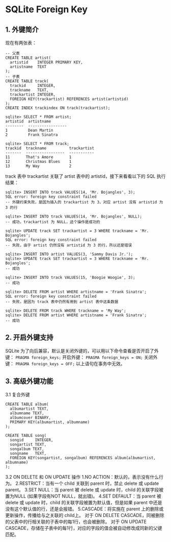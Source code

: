 # SQLite Foreign Key
## 1. 外键简介
现在有两张表：
```
-- 父表
CREATE TABLE artist(
  artistid    INTEGER PRIMARY KEY, 
  artistname  TEXT
);
-- 子表
CREATE TABLE track(
  trackid     INTEGER, 
  trackname   TEXT, 
  trackartist INTEGER,
  FOREIGN KEY(trackartist) REFERENCES artist(artistid)
);
CREATE INDEX trackindex ON track(trackartist);

sqlite> SELECT * FROM artist;
artistid  artistname       
--------  -----------------
1         Dean Martin      
2         Frank Sinatra    

sqlite> SELECT * FROM track;
trackid  trackname          trackartist
-------  -----------------  -----------
11       That's Amore       1  
12       Christmas Blues    1  
13       My Way             2  
```
track 表中 trackartist 关联了 artist 表中的 artistid，接下来看看以下的 SQL 执行结果：
```
sqlite> INSERT INTO track VALUES(14, 'Mr. Bojangles', 3);
SQL error: foreign key constraint failed
-- 外键约束失败，是因为插入的 trackartist 为 3，对应 artist 没有 artistid 为 3 的行

sqlite> INSERT INTO track VALUES(14, 'Mr. Bojangles', NULL);
-- 成功，trackartist 为 NULL，这个操作是成功的

sqlite> UPDATE track SET trackartist = 3 WHERE trackname = 'Mr. Bojangles';
SQL error: foreign key constraint failed
-- 失败，由于 artist 仍然没有 artistid 为 3 的行，所以还是错误

sqlite> INSERT INTO artist VALUES(3, 'Sammy Davis Jr.');
sqlite> UPDATE track SET trackartist = 3 WHERE trackname = 'Mr. Bojangles';
-- 成功

sqlite> INSERT INTO track VALUES(15, 'Boogie Woogie', 3);
-- 成功

sqlite> DELETE FROM artist WHERE artistname = 'Frank Sinatra';
SQL error: foreign key constraint failed
-- 失败，是因为 track 表中仍然有用到 artist 表中这条数据

sqlite> DELETE FROM track WHERE trackname = 'My Way';
sqlite> DELETE FROM artist WHERE artistname = 'Frank Sinatra';
-- 成功
```

## 2. 开启外键支持
SQLite 为了向后兼容，默认是关闭外键的，可以用以下命令查看是否开启了外键：
`PRAGMA foreign_keys;`
开启外键：
`PRAGMA foreign_keys = ON;`
关闭外键：
`PRAGMA foreign_keys = OFF;`
以上语句在事务中无效。

## 3. 高级外键功能
3.1 复合外键
```
CREATE TABLE album(
  albumartist TEXT,
  albumname TEXT,
  albumcover BINARY,
  PRIMARY KEY(albumartist, albumname)
);

CREATE TABLE song(
  songid     INTEGER,
  songartist TEXT,
  songalbum TEXT,
  songname   TEXT,
  FOREIGN KEY(songartist, songalbum) REFERENCES album(albumartist, albumname)
);
```

3.2 ON DELETE 和 ON UPDATE 操作
1.NO ACTION：默认的，表示没有什么行为。
2.RESTRICT：当有一个 child 关联到 parent 时，禁止 delete 或 update parent。
3.SET NULL：当 parent 被 delete 或 update 时，child 的关联字段被置为NULL (如果字段有NOT NULL，就出错)。
4.SET DEFAULT：当 parent 被 delete 或 update 时，child 的关联字段被置为默认值，但是如果 parent 中还是没有这个默认值的行，还是会报错。
5.CASCADE：将实施在 parent 上的删除或更新操作，传播给与之关联的 child上。
对于 ON DELETE CASCADE，同被删除的父表中的行相关联的子表中的每1行，也会被删除。
对于 ON UPDATE CASCADE，存储在子表中的每1行，对应的字段的值会被自动修改成同新的父键匹配。
